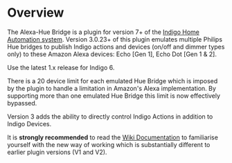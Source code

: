 # Overview

The Alexa-Hue Bridge is a plugin for version 7+ of the [Indigo Home Automation system][1]. Version 3.0.23+ of this plugin emulates multiple Philips Hue bridges to publish Indigo actions and devices (on/off and dimmer types only) to these Amazon Alexa devices: Echo [Gen 1], Echo Dot [Gen 1 & 2].

Use the latest 1.x release for Indigo 6.

There is a 20 device limit for each emulated Hue Bridge which is imposed by the plugin to handle a limitation in Amazon's Alexa implementation. By supporting more than one emulated Hue Bridge this limit is now effectively bypassed.

Version 3 adds the ability to directly control Indigo Actions in addition to Indigo Devices.

It is **strongly recommended** to read the [Wiki Documentation][4] to familiarise yourself with the new way of working which is substantially different to earlier plugin versions (V1 and V2).

[1]: https://www.indigodomo.com
[4]: https://github.com/IndigoDomotics/alexa-hue-bridge/wiki
[6]: https://github.com/IndigoDomotics/alexa-hue-bridge/releases
